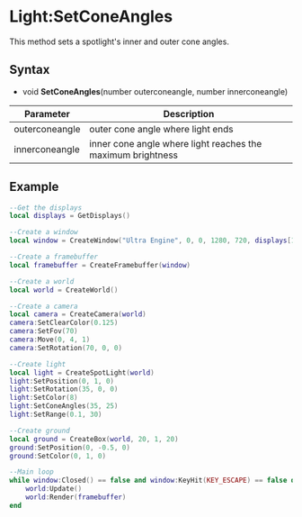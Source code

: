 # Light:SetConeAngles

This method sets a spotlight's inner and outer cone angles.

## Syntax

- void **SetConeAngles**(number outerconeangle, number innerconeangle)

| Parameter | Description |
|---|---|
| outerconeangle | outer cone angle where light ends |
| innerconeangle | inner cone angle where light reaches the maximum brightness |

## Example

```lua
--Get the displays
local displays = GetDisplays()

--Create a window
local window = CreateWindow("Ultra Engine", 0, 0, 1280, 720, displays[1], WINDOW_CENTER | WINDOW_TITLEBAR)

--Create a framebuffer
local framebuffer = CreateFramebuffer(window)

--Create a world
local world = CreateWorld()

--Create a camera
local camera = CreateCamera(world)
camera:SetClearColor(0.125)
camera:SetFov(70)
camera:Move(0, 4, 1)
camera:SetRotation(70, 0, 0)

--Create light
local light = CreateSpotLight(world)
light:SetPosition(0, 1, 0)
light:SetRotation(35, 0, 0)
light:SetColor(8)
light:SetConeAngles(35, 25)
light:SetRange(0.1, 30)

--Create ground
local ground = CreateBox(world, 20, 1, 20)
ground:SetPosition(0, -0.5, 0)
ground:SetColor(0, 1, 0)

--Main loop
while window:Closed() == false and window:KeyHit(KEY_ESCAPE) == false do
    world:Update()
    world:Render(framebuffer)
end
```
